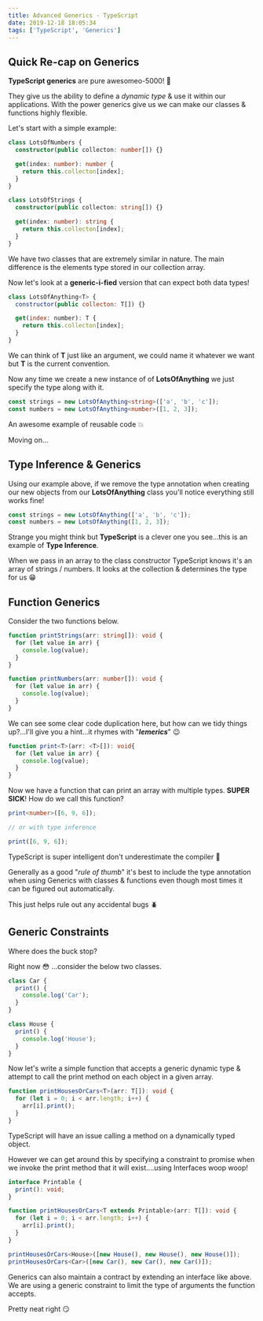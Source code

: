 ```yaml
---
title: Advanced Generics - TypeScript
date: 2019-12-18 18:05:34
tags: ['TypeScript', 'Generics']
---
```


## Quick Re-cap on Generics

**TypeScript generics** are pure awesomeo-5000! :space_invader:

They give us the ability to define a _dynamic type_ & use it within our applications. With the power generics give us we can make our classes & functions highly flexible.

Let's start with a simple example:

```typescript
class LotsOfNumbers {
  constructor(public collecton: number[]) {}

  get(index: number): number {
    return this.collecton[index];
  }
}

class LotsOfStrings {
  constructor(public collecton: string[]) {}

  get(index: number): string {
    return this.collecton[index];
  }
}
```

We have two classes that are extremely similar in nature. The main difference is the elements type stored in our collection array.

Now let's look at a **generic-i-fied** version that can expect both data types!

```javascript
class LotsOfAnything<T> {
  constructor(public collecton: T[]) {}

  get(index: number): T {
    return this.collecton[index];
  }
}
```

We can think of **T** just like an argument, we could name it whatever we want but **T** is the current convention.

Now any time we create a new instance of of **LotsOfAnything** we just specify the type along with it.

```typescript
const strings = new LotsOfAnything<string>(['a', 'b', 'c']);
const numbers = new LotsOfAnything<number>([1, 2, 3]);
```

An awesome example of reusable code :boom:

Moving on...

## Type Inference & Generics

Using our example above, if we remove the type annotation when creating our new objects from our **LotsOfAnything** class you'll notice everything still works fine!

```typescript
const strings = new LotsOfAnything(['a', 'b', 'c']);
const numbers = new LotsOfAnything([1, 2, 3]);
```

Strange you might think but **TypeScript** is a clever one you see...this is an example of **Type Inference**.

When we pass in an array to the class constructor TypeScript knows it's an array of strings / numbers. It looks at the collection & determines the type for us :grin:

## Function Generics

Consider the two functions below.

```typescript
function printStrings(arr: string[]): void {
  for (let value in arr) {
    console.log(value);
  }
}

function printNumbers(arr: number[]): void {
  for (let value in arr) {
    console.log(value);
  }
}
```

We can see some clear code duplication here, but how can we tidy things up?...I'll give you a hint...it rhymes with "**_lemerics_**" :wink:

```typescript
function print<T>(arr: <T>[]): void{
  for (let value in arr) {
    console.log(value);
  }
}
```

Now we have a function that can print an array with multiple types. **SUPER SICK**! How do we call this function?

```typescript
print<number>([6, 9, 6]);

// or with type inference

print([6, 9, 6]);
```

TypeScript is super intelligent don't underestimate the compiler :dragon_face:

Generally as a good "_rule of thumb_" it's best to include the type annotation when using Generics with classes & functions even though most times it can be figured out automatically.

This just helps rule out any accidental bugs :beetle:

## Generic Constraints

Where does the buck stop?

Right now :flushed: ...consider the below two classes.

```typescript
class Car {
  print() {
    console.log('Car');
  }
}

class House {
  print() {
    console.log('House');
  }
}
```

Now let's write a simple function that accepts a generic dynamic type & attempt to call the print method on each object in a given array.

```typescript
function printHousesOrCars<T>(arr: T[]): void {
  for (let i = 0; i < arr.length; i++) {
    arr[i].print();
  }
}
```

TypeScript will have an issue calling a method on a dynamically typed object.

However we can get around this by specifying a constraint to promise when we invoke the print method that it will exist....using Interfaces woop woop!

```typescript
interface Printable {
  print(): void;
}

function printHousesOrCars<T extends Printable>(arr: T[]): void {
  for (let i = 0; i < arr.length; i++) {
    arr[i].print();
  }
}

printHousesOrCars<House>([new House(), new House(), new House()]);
printHousesOrCars<Car>([new Car(), new Car(), new Car()]);
```

Generics can also maintain a contract by extending an interface like above. We are using a generic constraint to limit the type of arguments the function accepts.

Pretty neat right :smirk:
